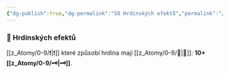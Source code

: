 ```yaml
---
{"dg-publish":true,"dg-permalink":"SO Hrdinských efektů","permalink":"/SO Hrdinských efektů/"}
---
```


### 📶 Hrdinských efektů
[[z_Atomy/0-9/❗\|❗]] které způsobí hrdina mají [[z_Atomy/0-9/📶\|📶]]: **10+[[z_Atomy/0-9/🗝\|🗝]]**.